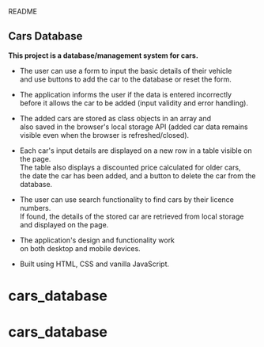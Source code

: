 README

## Cars Database

**This project is a database/management system for cars.**

- The user can use a form to input the basic details of their vehicle  
  and use buttons to add the car to the database or reset the form.

- The application informs the user if the data is entered incorrectly  
  before it allows the car to be added (input validity and error handling).

- The added cars are stored as class objects in an array and  
  also saved in the browser's local storage API (added car data remains  
  visible even when the browser is refreshed/closed).

- Each car's input details are displayed on a new row in a table visible on the page.  
  The table also displays a discounted price calculated for older cars,  
  the date the car has been added, and a button to delete the car from the database.

- The user can use search functionality to find cars by their licence numbers.  
  If found, the details of the stored car are retrieved from local storage  
  and displayed on the page.

- The application's design and functionality work  
  on both desktop and mobile devices.

- Built using HTML, CSS and vanilla JavaScript.
# cars_database
# cars_database
